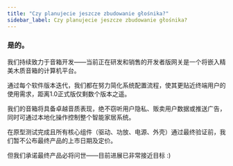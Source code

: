 ```yaml
---
title: "Czy planujecie jeszcze zbudowanie głośnika?"
sidebar_label: Czy planujecie jeszcze zbudowanie głośnika?
---
```


### 是的。

我们持续致力于音箱开发——当前正在研发和销售的开发者版网关是一个将嵌入精美木质音箱的计算机平台。

通过每个软件版本迭代，我们都在努力简化系统配置流程，使其更贴近终端用户的使用需求，距离1.0正式版仅剩数个版本之遥。

我们的音箱将具备卓越音质表现，绝不窃听用户隐私、贩卖用户数据或推送广告，同时可通过本地化操作控制整个智能家居系统。

在原型测试完成且所有核心组件（驱动、功放、电源、外壳）通过最终验证前，我们暂不公布最终产品的上市日期及定价。

但我们承诺最终产品必将问世——目前进展已非常接近目标 :)